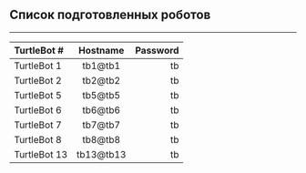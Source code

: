 ## Список подготовленных роботов
___
| TurtleBot # | Hostname | Password|
|:--|:--:|---:|
| TurtleBot 1 | tb1@tb1 | tb |
| TurtleBot 2 | tb2@tb2 | tb |
| TurtleBot 5 | tb5@tb5 | tb |
| TurtleBot 6 | tb6@tb6 | tb |
| TurtleBot 7 | tb7@tb7 | tb |
| TurtleBot 8 | tb8@tb8 | tb |
| TurtleBot 13 | tb13@tb13 | tb |